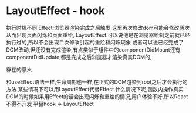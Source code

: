 # LayoutEffect - hook
执行时机不同
Effect:浏览器渲染完成之后触发,这里再次修改dom可能会修改两次从而出现页面闪烁和页面重绘,
LayoutEffect:可以说他是在浏览器绘制之前就已经执行过的,所以不会出现二次修改引起的重绘和闪烁现象
或者可以说已经完成了DOM改动,但还没有完成渲染,有点类似于组件中的componentDidMount还有componentDidUpdate,都是完成之后浏览器才渲染真实DOM的,

存在的意义

和useEffect语法一样,生命周期也一样,在正式的DOM渲染到root之后才会执行的方法
某些情况下可以用LayoutEffect代替Effect
什么情况下呢,函数内操作真实DOM的时候如果用Effect的话会出现闪烁和重绘的情况,用户体验不好,所以React不得不开发
平替hook => LayoutEffect
